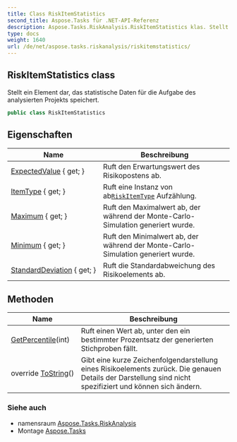 ```yaml
---
title: Class RiskItemStatistics
second_title: Aspose.Tasks für .NET-API-Referenz
description: Aspose.Tasks.RiskAnalysis.RiskItemStatistics klas. Stellt ein Element dar das statistische Daten für die Aufgabe des analysierten Projekts speichert.
type: docs
weight: 1640
url: /de/net/aspose.tasks.riskanalysis/riskitemstatistics/
---
```

## RiskItemStatistics class

Stellt ein Element dar, das statistische Daten für die Aufgabe des analysierten Projekts speichert.

```csharp
public class RiskItemStatistics
```

## Eigenschaften

| Name | Beschreibung |
| --- | --- |
| [ExpectedValue](../../aspose.tasks.riskanalysis/riskitemstatistics/expectedvalue/) { get; } | Ruft den Erwartungswert des Risikopostens ab. |
| [ItemType](../../aspose.tasks.riskanalysis/riskitemstatistics/itemtype/) { get; } | Ruft eine Instanz von ab[`RiskItemType`](../riskitemtype/) Aufzählung. |
| [Maximum](../../aspose.tasks.riskanalysis/riskitemstatistics/maximum/) { get; } | Ruft den Maximalwert ab, der während der Monte-Carlo-Simulation generiert wurde. |
| [Minimum](../../aspose.tasks.riskanalysis/riskitemstatistics/minimum/) { get; } | Ruft den Minimalwert ab, der während der Monte-Carlo-Simulation generiert wurde. |
| [StandardDeviation](../../aspose.tasks.riskanalysis/riskitemstatistics/standarddeviation/) { get; } | Ruft die Standardabweichung des Risikoelements ab. |

## Methoden

| Name | Beschreibung |
| --- | --- |
| [GetPercentile](../../aspose.tasks.riskanalysis/riskitemstatistics/getpercentile/)(int) | Ruft einen Wert ab, unter den ein bestimmter Prozentsatz der generierten Stichproben fällt. |
| override [ToString](../../aspose.tasks.riskanalysis/riskitemstatistics/tostring/)() | Gibt eine kurze Zeichenfolgendarstellung eines Risikoelements zurück. Die genauen Details der Darstellung sind nicht spezifiziert und können sich ändern. |

### Siehe auch

* namensraum [Aspose.Tasks.RiskAnalysis](../../aspose.tasks.riskanalysis/)
* Montage [Aspose.Tasks](../../)


